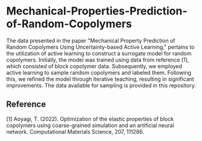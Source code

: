 # Mechanical-Properties-Prediction-of-Random-Copolymers
The data presented in the paper "Mechanical Property Prediction of Random Copolymers Using Uncertainty-based Active Learning," pertains to the utilization of active learning to construct a surrogate model for random copolymers. Initially, the model was trained using data from reference [1], which consisted of block copolymer data. Subsequently, we employed active learning to sample random copolymers and labeled them. Following this, we refined the model through iterative teaching, resulting in significant improvements. The data available for sampling is provided in this repository.

## Reference
[1] Aoyagi, T. (2022). Optimization of the elastic properties of block copolymers using coarse-grained simulation and an artificial neural network. Computational Materials Science, 207, 111286.
